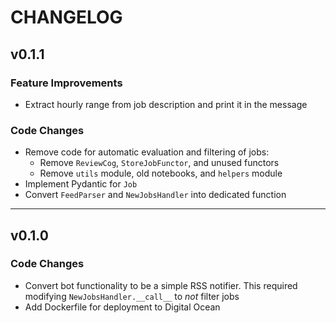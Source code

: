 # CHANGELOG

## v0.1.1

### Feature Improvements

- Extract hourly range from job description and print it in the message

### Code Changes

- Remove code for automatic evaluation and filtering of jobs:
  * Remove `ReviewCog`, `StoreJobFunctor`, and unused functors
  * Remove `utils` module, old notebooks, and `helpers` module
- Implement Pydantic for `Job`
- Convert `FeedParser` and `NewJobsHandler` into dedicated function

---

## v0.1.0

### Code Changes

- Convert bot functionality to be a simple RSS notifier. This required modifying `NewJobsHandler.__call__` to _not_ filter jobs
- Add Dockerfile for deployment to Digital Ocean